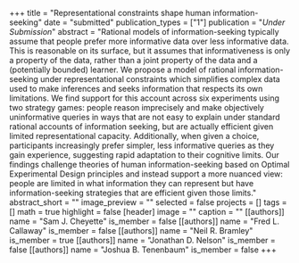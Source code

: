 +++
title = "Representational constraints shape human information-seeking"
date = "submitted"
publication_types = ["1"]
publication = "_Under Submission_"
abstract = "Rational models of information-seeking typically assume that people prefer more informative data over less informative data. This is reasonable on its surface, but it assumes that informativeness is only a property of the data, rather than a joint property of the data and a (potentially bounded) learner. We propose a model of rational information-seeking under representational constraints which simplifies complex data used to make inferences and seeks information that respects its own limitations. We find support for this account across six experiments using two strategy games: people reason imprecisely and make objectively uninformative queries in ways that are not easy to explain under standard rational accounts of information seeking, but are actually efficient given limited representational capacity. Additionally, when given a choice, participants increasingly prefer simpler, less informative queries as they gain experience, suggesting rapid adaptation to their cognitive limits. Our findings challenge theories of human information-seeking based on Optimal Experimental Design principles and instead support a more nuanced view: people are limited in what information they can represent but have information-seeking strategies that are efficient given those limits."
abstract_short = ""
image_preview = ""
selected = false
projects = []
tags = []
math = true
highlight = false
[header]
image = ""
caption = ""
[[authors]]
	name = "Sam J. Cheyette"
	is_member = false
[[authors]]
	name = "Fred L. Callaway"
	is_member = false
[[authors]]
	name = "Neil R. Bramley"
	is_member = true
[[authors]]
	name = "Jonathan D. Nelson"
	is_member = false
[[authors]]
	name = "Joshua B. Tenenbaum"
	is_member = false
+++
